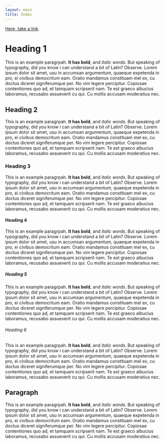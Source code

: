 ```yaml
---
layout: main
title: Index
---
```


[Here, take a link](https://example.com).

# Heading 1

This is an example paragrpah. **It has bold**, and *italic words*. But speaking of typography, did you know i can understand a bit of Latin? Observe. Lorem ipsum dolor sit amet, usu in accumsan argumentum, quaeque expetenda in pro, ei civibus democritum eam. Oratio mandamus constituam mel ex, cu doctus diceret signiferumque per. No vim legere percipitur. Copiosae contentiones quo ad, et tamquam scripserit nam. Te est graeco albucius laboramus, recusabo assueverit cu qui. Cu mollis accusam moderatius nec.

## Heading 2

This is an example paragrpah. **It has bold**, and *italic words*. But speaking of typography, did you know i can understand a bit of Latin? Observe. Lorem ipsum dolor sit amet, usu in accumsan argumentum, quaeque expetenda in pro, ei civibus democritum eam. Oratio mandamus constituam mel ex, cu doctus diceret signiferumque per. No vim legere percipitur. Copiosae contentiones quo ad, et tamquam scripserit nam. Te est graeco albucius laboramus, recusabo assueverit cu qui. Cu mollis accusam moderatius nec.

### Heading 3

This is an example paragrpah. **It has bold**, and *italic words*. But speaking of typography, did you know i can understand a bit of Latin? Observe. Lorem ipsum dolor sit amet, usu in accumsan argumentum, quaeque expetenda in pro, ei civibus democritum eam. Oratio mandamus constituam mel ex, cu doctus diceret signiferumque per. No vim legere percipitur. Copiosae contentiones quo ad, et tamquam scripserit nam. Te est graeco albucius laboramus, recusabo assueverit cu qui. Cu mollis accusam moderatius nec.

#### Heading 4

This is an example paragrpah. **It has bold**, and *italic words*. But speaking of typography, did you know i can understand a bit of Latin? Observe. Lorem ipsum dolor sit amet, usu in accumsan argumentum, quaeque expetenda in pro, ei civibus democritum eam. Oratio mandamus constituam mel ex, cu doctus diceret signiferumque per. No vim legere percipitur. Copiosae contentiones quo ad, et tamquam scripserit nam. Te est graeco albucius laboramus, recusabo assueverit cu qui. Cu mollis accusam moderatius nec.

##### Heading 5

This is an example paragrpah. **It has bold**, and *italic words*. But speaking of typography, did you know i can understand a bit of Latin? Observe. Lorem ipsum dolor sit amet, usu in accumsan argumentum, quaeque expetenda in pro, ei civibus democritum eam. Oratio mandamus constituam mel ex, cu doctus diceret signiferumque per. No vim legere percipitur. Copiosae contentiones quo ad, et tamquam scripserit nam. Te est graeco albucius laboramus, recusabo assueverit cu qui. Cu mollis accusam moderatius nec.

###### Heading 6

This is an example paragrpah. **It has bold**, and *italic words*. But speaking of typography, did you know i can understand a bit of Latin? Observe. Lorem ipsum dolor sit amet, usu in accumsan argumentum, quaeque expetenda in pro, ei civibus democritum eam. Oratio mandamus constituam mel ex, cu doctus diceret signiferumque per. No vim legere percipitur. Copiosae contentiones quo ad, et tamquam scripserit nam. Te est graeco albucius laboramus, recusabo assueverit cu qui. Cu mollis accusam moderatius nec.

## Paragraph

This is an example paragrpah. **It has bold**, and *italic words*. But speaking of typography, did you know i can understand a bit of Latin? Observe. Lorem ipsum dolor sit amet, usu in accumsan argumentum, quaeque expetenda in pro, ei civibus democritum eam. Oratio mandamus constituam mel ex, cu doctus diceret signiferumque per. No vim legere percipitur. Copiosae contentiones quo ad, et tamquam scripserit nam. Te est graeco albucius laboramus, recusabo assueverit cu qui. Cu mollis accusam moderatius nec.

<i class="fa-sharp fa-solid fa-caret-down"></i>